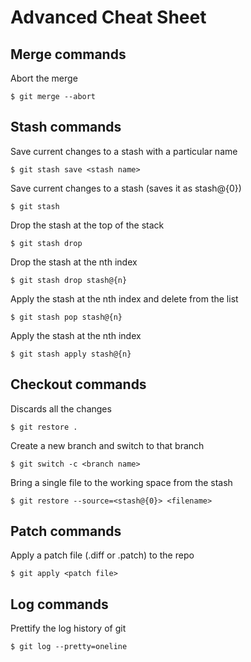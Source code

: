 # Advanced Cheat Sheet

## Merge commands

Abort the merge

`$ git merge --abort`

## Stash commands

Save current changes to a stash with a particular name

`$ git stash save <stash name>`

Save current changes to a stash (saves it as stash@{0})

`$ git stash`

Drop the stash at the top of the stack

`$ git stash drop`

Drop the stash at the nth index

`$ git stash drop stash@{n}`

Apply the stash at the nth index and delete from the list

`$ git stash pop stash@{n}`

Apply the stash at the nth index

`$ git stash apply stash@{n}`


## Checkout commands

Discards all the changes

`$ git restore .`

Create a new branch and switch to that branch

`$ git switch -c <branch name>`

Bring a single file to the working space from the stash

`$ git restore --source=<stash@{0}> <filename>`

## Patch commands

Apply a patch file (.diff or .patch) to the repo

`$ git apply <patch file>`

## Log commands

Prettify the log history of git

`$ git log --pretty=oneline`
